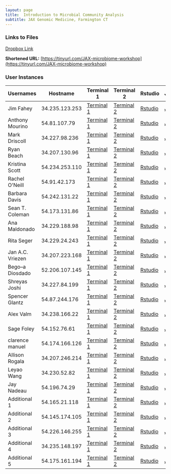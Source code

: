 ```yaml
---
layout: page
title:  Introduction to Microbial Community Analysis
subtitle: JAX Genomic Medicine, Farmington CT
---
```


### Links to Files

  [Dropbox Link](https://www.dropbox.com/sh/82rlooh7pprg1xd/AAAV95zWMtDDce9mR3dfFnuJa?dl=0)


  **Shortened URL:** [https://tinyurl.com/JAX-microbiome-workshop](https://tinyurl.com/JAX-microbiome-workshop)
 
 
### User Instances

| Usernames        | Hostname       | Terminal 1                                                       | Terminal 2                                                       | Rstudio                               | Jupyter                                                |
|------------------|----------------|------------------------------------------------------------------|------------------------------------------------------------------|---------------------------------------|--------------------------------------------------------|
| Jim Fahey        | 34.235.123.253 | [Terminal 1](http://34.235.123.253:8888/home/ubuntu/terminals/1) | [Terminal 2](http://34.235.123.253:8888/home/ubuntu/terminals/2) | [Rstudio](http://34.235.123.253:8787) | [Jupyter](http://34.235.123.253:8888/home/ubuntu/tree) |
| Anthony Mourino  | 54.81.107.79   | [Terminal 1](http://54.81.107.79:8888/home/ubuntu/terminals/1)   | [Terminal 2](http://54.81.107.79:8888/home/ubuntu/terminals/2)   | [Rstudio](http://54.81.107.79:8787)   | [Jupyter](http://54.81.107.79:8888/home/ubuntu/tree)   |
| Mark Driscoll    | 34.227.98.236  | [Terminal 1](http://34.227.98.236:8888/home/ubuntu/terminals/1)  | [Terminal 2](http://34.227.98.236:8888/home/ubuntu/terminals/2)  | [Rstudio](http://34.227.98.236:8787)  | [Jupyter](http://34.227.98.236:8888/home/ubuntu/tree)  |
| Ryan Beach       | 34.207.130.96  | [Terminal 1](http://34.207.130.96:8888/home/ubuntu/terminals/1)  | [Terminal 2](http://34.207.130.96:8888/home/ubuntu/terminals/2)  | [Rstudio](http://34.207.130.96:8787)  | [Jupyter](http://34.207.130.96:8888/home/ubuntu/tree)  |
| Kristina Scott   | 54.234.253.110 | [Terminal 1](http://54.234.253.110:8888/home/ubuntu/terminals/1) | [Terminal 2](http://54.234.253.110:8888/home/ubuntu/terminals/2) | [Rstudio](http://54.234.253.110:8787) | [Jupyter](http://54.234.253.110:8888/home/ubuntu/tree) |
| Rachel O'Neill   | 54.91.42.173   | [Terminal 1](http://54.91.42.173:8888/home/ubuntu/terminals/1)   | [Terminal 2](http://54.91.42.173:8888/home/ubuntu/terminals/2)   | [Rstudio](http://54.91.42.173:8787)   | [Jupyter](http://54.91.42.173:8888/home/ubuntu/tree)   |
| Barbara Davis    | 54.242.131.22  | [Terminal 1](http://54.242.131.22:8888/home/ubuntu/terminals/1)  | [Terminal 2](http://54.242.131.22:8888/home/ubuntu/terminals/2)  | [Rstudio](http://54.242.131.22:8787)  | [Jupyter](http://54.242.131.22:8888/home/ubuntu/tree)  |
| Sean T. Coleman  | 54.173.131.86  | [Terminal 1](http://54.173.131.86:8888/home/ubuntu/terminals/1)  | [Terminal 2](http://54.173.131.86:8888/home/ubuntu/terminals/2)  | [Rstudio](http://54.173.131.86:8787)  | [Jupyter](http://54.173.131.86:8888/home/ubuntu/tree)  |
| Ana Maldonado    | 34.229.188.98  | [Terminal 1](http://34.229.188.98:8888/home/ubuntu/terminals/1)  | [Terminal 2](http://34.229.188.98:8888/home/ubuntu/terminals/2)  | [Rstudio](http://34.229.188.98:8787)  | [Jupyter](http://34.229.188.98:8888/home/ubuntu/tree#) |
| Rita Seger       | 34.229.24.243  | [Terminal 1](http://34.229.24.243:8888/home/ubuntu/terminals/1)  | [Terminal 2](http://34.229.24.243:8888/home/ubuntu/terminals/2)  | [Rstudio](http://34.229.24.243:8787)  | [Jupyter](http://34.229.24.243:8888/home/ubuntu/tree)  |
| Jan A.C. Vriezen | 34.207.223.168 | [Terminal 1](http://34.207.223.168:8888/home/ubuntu/terminals/1) | [Terminal 2](http://34.207.223.168:8888/home/ubuntu/terminals/2) | [Rstudio](http://34.207.223.168:8787) | [Jupyter](http://34.207.223.168:8888/home/ubuntu/tree) |
| Bego–a Diosdado  | 52.206.107.145 | [Terminal 1](http://52.206.107.145:8888/home/ubuntu/terminals/1) | [Terminal 2](http://52.206.107.145:8888/home/ubuntu/terminals/2) | [Rstudio](http://52.206.107.145:8787) | [Jupyter](http://52.206.107.145:8888/home/ubuntu/tree) |
| Shreyas Joshi    | 34.227.84.199  | [Terminal 1](http://34.227.84.199:8888/home/ubuntu/terminals/1)  | [Terminal 2](http://34.227.84.199:8888/home/ubuntu/terminals/2)  | [Rstudio](http://34.227.84.199:8787)  | [Jupyter](http://34.227.84.199:8888/home/ubuntu/tree)  |
| Spencer Glantz   | 54.87.244.176  | [Terminal 1](http://54.87.244.176:8888/home/ubuntu/terminals/1)  | [Terminal 2](http://54.87.244.176:8888/home/ubuntu/terminals/2)  | [Rstudio](http://54.87.244.176:8787)  | [Jupyter](http://54.87.244.176:8888/home/ubuntu/tree)  |
| Alex Valm        | 34.238.166.22  | [Terminal 1](http://34.238.166.22:8888/home/ubuntu/terminals/1)  | [Terminal 2](http://34.238.166.22:8888/home/ubuntu/terminals/2)  | [Rstudio](http://34.238.166.22:8787)  | [Jupyter](http://34.238.166.22:8888/home/ubuntu/tree)  |
| Sage Foley       | 54.152.76.61   | [Terminal 1](http://54.152.76.61:8888/home/ubuntu/terminals/1)   | [Terminal 2](http://54.152.76.61:8888/home/ubuntu/terminals/2)   | [Rstudio](http://54.152.76.61:8787)   | [Jupyter](http://54.152.76.61:8888/home/ubuntu/tree)   |
| clarence manuel  | 54.174.166.126 | [Terminal 1](http://54.174.166.126:8888/home/ubuntu/terminals/1) | [Terminal 2](http://54.174.166.126:8888/home/ubuntu/terminals/2) | [Rstudio](http://54.174.166.126:8787) | [Jupyter](http://54.174.166.126:8888/home/ubuntu/tree) |
| Allison Rogala   | 34.207.246.214 | [Terminal 1](http://34.207.246.214:8888/home/ubuntu/terminals/1) | [Terminal 2](http://34.207.246.214:8888/home/ubuntu/terminals/2) | [Rstudio](http://34.207.246.214:8787) | [Jupyter](http://34.207.246.214:8888/home/ubuntu/tree) |
| Leyao Wang       | 34.230.52.82   | [Terminal 1](http://34.230.52.82:8888/home/ubuntu/terminals/1)   | [Terminal 2](http://34.230.52.82:8888/home/ubuntu/terminals/2)   | [Rstudio](http://34.230.52.82:8787)   | [Jupyter](http://34.230.52.82:8888/home/ubuntu/tree)   |
| Jay Nadeau       | 54.196.74.29   | [Terminal 1](http://54.196.74.29:8888/home/ubuntu/terminals/1)   | [Terminal 2](http://54.196.74.29:8888/home/ubuntu/terminals/2)   | [Rstudio](http://54.196.74.29:8787)   | [Jupyter](http://54.196.74.29:8888/home/ubuntu/tree)   |
| Additional 1     | 54.165.21.118  | [Terminal 1](http://54.165.21.118:8888/home/ubuntu/terminals/1)  | [Terminal 2](http://54.165.21.118:8888/home/ubuntu/terminals/2)  | [Rstudio](http://54.165.21.118:8787)  | [Jupyter](http://54.165.21.118:8888/home/ubuntu/tree)  |
| Additional 2     | 54.145.174.105 | [Terminal 1](http://54.145.174.105:8888/home/ubuntu/terminals/1) | [Terminal 2](http://54.145.174.105:8888/home/ubuntu/terminals/2) | [Rstudio](http://54.145.174.105:8787) | [Jupyter](http://54.145.174.105:8888/home/ubuntu/tree) |
| Additional 3     | 54.226.146.255 | [Terminal 1](http://54.226.146.255:8888/home/ubuntu/terminals/1) | [Terminal 2](http://54.226.146.255:8888/home/ubuntu/terminals/2) | [Rstudio](http://54.226.146.255:8787) | [Jupyter](http://54.226.146.255:8888/home/ubuntu/tree) |
| Additional 4     | 34.235.148.197 | [Terminal 1](http://34.235.148.197:8888/home/ubuntu/terminals/1) | [Terminal 2](http://34.235.148.197:8888/home/ubuntu/terminals/2) | [Rstudio](http://34.235.148.197:8787) | [Jupyter](http://34.235.148.197:8888/home/ubuntu/tree) |
| Additional 5     | 54.175.161.194 | [Terminal 1](http://54.175.161.194:8888/home/ubuntu/terminals/1) | [Terminal 2](http://54.175.161.194:8888/home/ubuntu/terminals/2) | [Rstudio](http://54.175.161.194:8787) | [Jupyter](http://54.175.161.194:8888/home/ubuntu/tree) |
